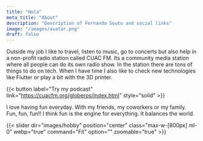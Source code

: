 ```yaml
---
title: "Hola"
meta_title: "About"
description: "Description of Fernando Souto and social links"
image: "/images/avatar.png"
draft: false
---
```


Outside my job I like to travel, listen to music, go to concerts but also help in a non-profit radio station called CUAC FM. Its a community media station where all people can do its own radio show. In the station there are tons of things to do on tech. When I have time I also like to check new technologies like Flutter or play a bit with the 3D printer.

{{< button label="Try my podcast" link="https://cuacfm.org/globeros/index.html" style="solid" >}}


I love having fun everyday. With my friends, my coworkers or my family. Fun, fun, fun!! I think fun is the engine for everything. It balances the world.

{{< slider dir="images/hobby" position="center" class="max-w-[800px] ml-0" webp="true" command="Fit" option="" zoomable="true" >}}



